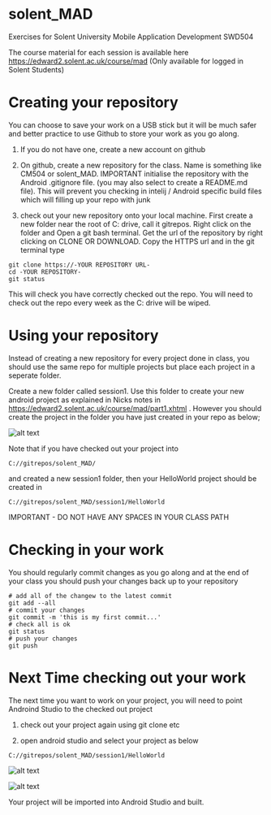 # solent_MAD
Exercises for Solent University Mobile Application Development SWD504

The course material for each session is available here
https://edward2.solent.ac.uk/course/mad (Only available for logged in Solent Students)

# Creating your repository

You can choose to save your work on a USB stick but it will be much safer and better practice to use Github to store your work as you go along. 

1. If you do not have one, create a new account on github

2. On github, create a new repository for the class. Name is something like CM504 or solent_MAD. 
IMPORTANT initialise the repository with the Android .gitignore file. (you may also select to create a README.md file). 
This will prevent you checking in intelij / Android specific build files which will filling up your repo with junk

3. check out your new repository onto your local machine. 
First create a new folder near the root of C: drive, call it gitrepos. 
Right click on the folder and Open a git bash terminal. 
Get the url of the repository by right clicking on CLONE OR DOWNLOAD. Copy the HTTPS url and in the git terminal type
```
git clone https://-YOUR REPOSITORY URL-
cd -YOUR REPOSITORY-
git status
```
This will check you have correctly checked out the repo. You will need to check out the repo every week as the C: drive will be wiped.

# Using your repository
Instead of creating a new repository for every project done in class, you should use the same repo for multiple projects but place each project in a seperate folder.

Create a new folder called session1. Use this folder to create your new android project as explained in Nicks notes in https://edward2.solent.ac.uk/course/mad/part1.xhtml . However you should create the project in the folder you have just created in your repo as below;

![alt text](../master/images/CreateProject.png "Figure CreateProject.png")

Note that if you have checked out your project into
```
C://gitrepos/solent_MAD/
```
and created a new session1 folder, then your HelloWorld project should be created in 
```
C://gitrepos/solent_MAD/session1/HelloWorld
```
IMPORTANT - DO NOT HAVE ANY SPACES IN YOUR CLASS PATH

# Checking in your work
You should regularly commit changes as you go along and at the end of your class you should push your changes back up to your repository
```
# add all of the changew to the latest commit
git add --all
# commit your changes
git commit -m 'this is my first commit...'
# check all is ok
git status
# push your changes
git push

```

# Next Time checking out your work
The next time you want to work on your project, you will need to point Androind Studio to the checked out project

1. check out your project again using git clone etc

2. open android studio and select your project as below
```
C://gitrepos/solent_MAD/session1/HelloWorld
```
![alt text](../master/images/WelcomeOpenProject.png "Figure WelcomeOpenProject.png")

![alt text](../master/images/OpenProject.png "Figure OpenProject.png")

Your project will be imported into Android Studio and built.




